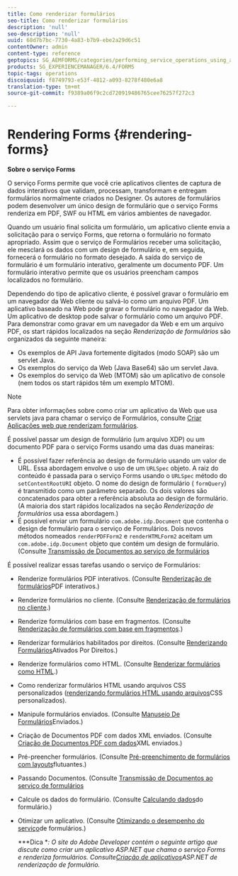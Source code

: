 ```yaml
---
title: Como renderizar formulários
seo-title: Como renderizar formulários
description: 'null'
seo-description: 'null'
uuid: 68d7b7bc-7730-4a83-b7b9-ebe2a29d6c51
contentOwner: admin
content-type: reference
geptopics: SG_AEMFORMS/categories/performing_service_operations_using_apis
products: SG_EXPERIENCEMANAGER/6.4/FORMS
topic-tags: operations
discoiquuid: f8749793-e53f-4812-a093-8278f480e6a8
translation-type: tm+mt
source-git-commit: f9389a06f9c2cd720919486765cee76257f272c3

---
```



# Rendering Forms {#rendering-forms}

**Sobre o serviço Forms**

O serviço Forms permite que você crie aplicativos clientes de captura de dados interativos que validam, processam, transformam e entregam formulários normalmente criados no Designer. Os autores de formulários podem desenvolver um único design de formulário que o serviço Forms renderiza em PDF, SWF ou HTML em vários ambientes de navegador.

Quando um usuário final solicita um formulário, um aplicativo cliente envia a solicitação para o serviço Forms, que retorna o formulário no formato apropriado. Assim que o serviço de Formulários receber uma solicitação, ele mesclará os dados com um design de formulário e, em seguida, fornecerá o formulário no formato desejado. A saída do serviço de formulário é um formulário interativo, geralmente um documento PDF. Um formulário interativo permite que os usuários preencham campos localizados no formulário.

Dependendo do tipo de aplicativo cliente, é possível gravar o formulário em um navegador da Web cliente ou salvá-lo como um arquivo PDF. Um aplicativo baseado na Web pode gravar o formulário no navegador da Web. Um aplicativo de desktop pode salvar o formulário como um arquivo PDF. Para demonstrar como gravar em um navegador da Web e em um arquivo PDF, os start rápidos localizados na seção *Renderização de formulários* são organizados da seguinte maneira:

* Os exemplos de API Java fortemente digitados (modo SOAP) são um servlet Java.
* Os exemplos do serviço da Web (Java Base64) são um servlet Java.
* Os exemplos do serviço da Web (MTOM) são um aplicativo de console (nem todos os start rápidos têm um exemplo MTOM).

>[!NOTE]
>
> Para obter informações sobre como criar um aplicativo da Web que usa servlets java para chamar o serviço de Formulários, consulte [Criar Aplicações web que renderizam formulários](/help/forms/developing/creating-web-applications-renders-forms.md).

É possível passar um design de formulário (um arquivo XDP) ou um documento PDF para o serviço Forms usando uma das duas maneiras:

* É possível fazer referência ao design de formulário usando um valor de URL. Essa abordagem envolve o uso de um `URLSpec` objeto. A raiz do conteúdo é passada para o serviço Forms usando o `URLSpec` método do `setContentRootURI` objeto. O nome do design de formulário ( `formQuery`) é transmitido como um parâmetro separado. Os dois valores são concatenados para obter a referência absoluta ao design de formulário. (A maioria dos start rápidos localizados na seção *Renderização de formulários* usa essa abordagem.)
* É possível enviar um formulário `com.adobe.idp.Document` que contenha o design de formulário para o serviço de Formulários. Dois novos métodos nomeados `renderPDFForm2` e `renderHTMLForm2` aceitam um `com.adobe.idp.Document` objeto que contém um design de formulário. (Consulte [Transmissão de Documentos ao serviço de formulários](/help/forms/developing/passing-documents-forms-service.md)

É possível realizar essas tarefas usando o serviço de Formulários:

* Renderize formulários PDF interativos. (Consulte [Renderização de formulários](/help/forms/developing/rendering-interactive-pdf-forms.md)PDF interativos.)
* Renderize formulários no cliente. (Consulte [Renderização de formulários no cliente](/help/forms/developing/rendering-forms-client.md).)
* Renderize formulários com base em fragmentos. (Consulte [Renderização de formulários com base em fragmentos](/help/forms/developing/rendering-forms-based-fragments.md).)
* Renderizar formulários habilitados por direitos. (Consulte [Renderizando Formulários](/help/forms/developing/rendering-rights-enabled-forms.md)Ativados Por Direitos.)
* Renderize formulários como HTML. (Consulte [Renderizar formulários como HTML](/help/forms/developing/rendering-forms-html.md).)
* Como renderizar formulários HTML usando arquivos CSS personalizados ([renderizando formulários HTML usando arquivos](/help/forms/developing/rendering-html-forms-using-custom.md)CSS personalizados).
* Manipule formulários enviados. (Consulte [Manuseio De Formulários](/help/forms/developing/handling-submitted-forms.md)Enviados.)
* Criação de Documentos PDF com dados XML enviados. (Consulte [Criação de Documentos PDF com dados](/help/forms/developing/creating-pdf-documents-submitted-xml.md)XML enviados.)
* Pré-preencher formulários. (Consulte [Pré-preenchimento de formulários com layouts](/help/forms/developing/prepopulating-forms-flowable-layouts.md)flutuantes.)
* Passando Documentos. (Consulte [Transmissão de Documentos ao serviço de formulários](/help/forms/developing/passing-documents-forms-service.md)
* Calcule os dados do formulário. (Consulte [Calculando dados](/help/forms/developing/calculating-form-data.md)do formulário.)
* Otimizar um aplicativo. (Consulte [Otimizando o desempenho do serviço](/help/forms/developing/optimizing-performance-forms-service.md)de formulários.)

   ***Dica **: O site do Adobe Developer contém o seguinte artigo que discute como criar um aplicativo ASP.NET que chama o serviço Forms e renderiza formulários. Consulte[Criação de aplicativos](https://www.adobe.com/devnet/livecycle/articles/asp_net.html)ASP.NET de renderização de formulário.*


